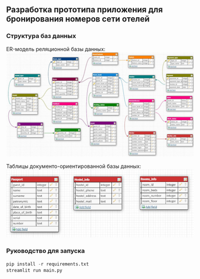 ## Разработка прототипа приложения для бронирования номеров сети отелей

### Структура баз данных
ER-модель реляционной базы данных:
![Рис. 1](images/relational.jpg)

Таблицы документо-ориентированной базы данных:
![Рис. 2](images/doc.jpg)

### Руководство для запуска

```py 
pip install -r requirements.txt
streamlit run main.py
```
